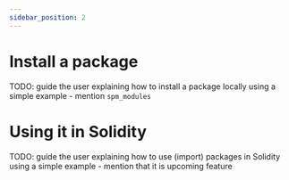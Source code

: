 ```yaml
---
sidebar_position: 2
---
```


# Install a package

TODO: guide the user explaining how to install a package locally using a simple example - mention `spm_modules`

# Using it in Solidity

TODO: guide the user explaining how to use (import) packages in Solidity using a simple example - mention that it is upcoming feature